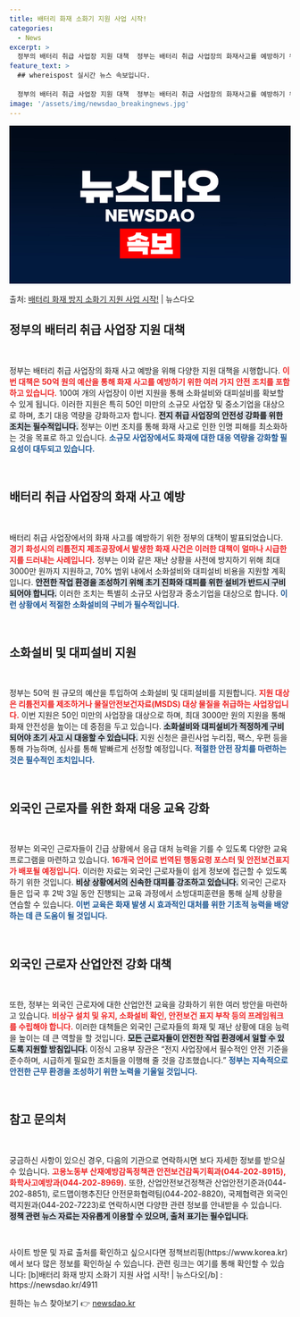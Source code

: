 ```yaml
---
title: 배터리 화재 소화기 지원 사업 시작!
categories:
  - News
excerpt: >
  정부의 배터리 취급 사업장 지원 대책  정부는 배터리 취급 사업장의 화재사고를 예방하기 위해 긴급히 50억 …
feature_text: >
  ## whereispost 실시간 뉴스 속보입니다.

  정부의 배터리 취급 사업장 지원 대책  정부는 배터리 취급 사업장의 화재사고를 예방하기 위해 긴급히 50억 …
image: '/assets/img/newsdao_breakingnews.jpg'
---
```


![뉴스다오 속보](/assets/img/newsdao_breakingnews.jpg)

<p>출처: <a href="https://newsdao.kr/4911" rel="dofollow">배터리 화재 방지 소화기 지원 사업 시작!</a> | 뉴스다오</p>

<h2 data-ke-size="size26">정부의 배터리 취급 사업장 지원 대책</h2>
<p data-ke-size="size16">&nbsp;</p>
정부는 배터리 취급 사업장의 화재 사고 예방을 위해 다양한 지원 대책을 시행합니다. <b><span style="color: #ee2323;">이번 대책은 50억 원의 예산을 통해 화재 사고를 예방하기 위한 여러 가지 안전 조치를 포함하고 있습니다.</span></b> 100여 개의 사업장이 이번 지원을 통해 소화설비와 대피설비를 확보할 수 있게 됩니다. 이러한 지원은 특히 50인 미만의 소규모 사업장 및 중소기업을 대상으로 하며, 초기 대응 역량을 강화하고자 합니다. <b><span style="background-color: #21538527;">전지 취급 사업장의 안전성 강화를 위한 조치는 필수적입니다.</span></b> 정부는 이번 조치를 통해 화재 사고로 인한 인명 피해를 최소화하는 것을 목표로 하고 있습니다. <b><span style="color: #1a5490;">소규모 사업장에서도 화재에 대한 대응 역량을 강화할 필요성이 대두되고 있습니다.</span></b>

<p data-ke-size="size16">&nbsp;</p>
<h2 data-ke-size="size26">배터리 취급 사업장의 화재 사고 예방</h2>
<p data-ke-size="size16">&nbsp;</p>
배터리 취급 사업장에서의 화재 사고를 예방하기 위한 정부의 대책이 발표되었습니다. <b><span style="color: #ee2323;">경기 화성시의 리튬전지 제조공장에서 발생한 화재 사건은 이러한 대책이 얼마나 시급한지를 드러내는 사례입니다.</span></b> 정부는 이와 같은 재난 상황을 사전에 방지하기 위해 최대 3000만 원까지 지원하고, 70% 범위 내에서 소화설비와 대피설비 비용을 지원할 계획입니다. <b><span style="background-color: #21538527;">안전한 작업 환경을 조성하기 위해 초기 진화와 대피를 위한 설비가 반드시 구비되어야 합니다.</span></b> 이러한 조치는 특별히 소규모 사업장과 중소기업을 대상으로 합니다. <b><span style="color: #1a5490;">이런 상황에서 적절한 소화설비의 구비가 필수적입니다.</span></b>

<p data-ke-size="size16">&nbsp;</p>
<h2 data-ke-size="size26">소화설비 및 대피설비 지원</h2>
<p data-ke-size="size16">&nbsp;</p>
정부는 50억 원 규모의 예산을 투입하여 소화설비 및 대피설비를 지원합니다. <b><span style="color: #ee2323;">지원 대상은 리튬전지를 제조하거나 물질안전보건자료(MSDS) 대상 물질을 취급하는 사업장입니다.</span></b> 이번 지원은 50인 미만의 사업장을 대상으로 하며, 최대 3000만 원의 지원을 통해 화재 안전성을 높이는 데 중점을 두고 있습니다. <b><span style="background-color: #21538527;">소화설비와 대피설비가 적정하게 구비되어야 초기 사고 시 대응할 수 있습니다.</span></b> 지원 신청은 클린사업 누리집, 팩스, 우편 등을 통해 가능하며, 심사를 통해 발빠르게 선정할 예정입니다. <b><span style="color: #1a5490;">적절한 안전 장치를 마련하는 것은 필수적인 조치입니다.</span></b>

<p data-ke-size="size16">&nbsp;</p>
<h2 data-ke-size="size26">외국인 근로자를 위한 화재 대응 교육 강화</h2>
<p data-ke-size="size16">&nbsp;</p>
정부는 외국인 근로자들이 긴급 상황에서 응급 대처 능력을 기를 수 있도록 다양한 교육 프로그램을 마련하고 있습니다. <b><span style="color: #ee2323;">16개국 언어로 번역된 행동요령 포스터 및 안전보건표지가 배포될 예정입니다.</span></b> 이러한 자료는 외국인 근로자들이 쉽게 정보에 접근할 수 있도록 하기 위한 것입니다. <b><span style="background-color: #21538527;">비상 상황에서의 신속한 대피를 강조하고 있습니다.</span></b> 외국인 근로자들은 입국 후 2박 3일 동안 진행되는 교육 과정에서 소방대피훈련을 통해 실제 상황을 연습할 수 있습니다. <b><span style="color: #1a5490;">이번 교육은 화재 발생 시 효과적인 대처를 위한 기초적 능력을 배양하는 데 큰 도움이 될 것입니다.</span></b>

<p data-ke-size="size16">&nbsp;</p>
<h2 data-ke-size="size26">외국인 근로자 산업안전 강화 대책</h2>
<p data-ke-size="size16">&nbsp;</p>
또한, 정부는 외국인 근로자에 대한 산업안전 교육을 강화하기 위한 여러 방안을 마련하고 있습니다. <b><span style="color: #ee2323;">비상구 설치 및 유지, 소화설비 확인, 안전보건 표지 부착 등의 프레임워크를 수립해야 합니다.</span></b> 이러한 대책들은 외국인 근로자들의 화재 및 재난 상황에 대응 능력을 높이는 데 큰 역할을 할 것입니다. <b><span style="background-color: #21538527;">모든 근로자들이 안전한 작업 환경에서 일할 수 있도록 지원할 방침입니다.</span></b> 이정식 고용부 장관은 “전지 사업장에서 필수적인 안전 기준을 준수하며, 시급하게 필요한 조치들을 이행해 줄 것을 강조했습니다.” <b><span style="color: #1a5490;">정부는 지속적으로 안전한 근무 환경을 조성하기 위한 노력을 기울일 것입니다.</span></b>

<p data-ke-size="size16">&nbsp;</p>
<h2 data-ke-size="size26">참고 문의처</h2>
<p data-ke-size="size16">&nbsp;</p>
궁금하신 사항이 있으신 경우, 다음의 기관으로 연락하시면 보다 자세한 정보를 받으실 수 있습니다. <b><span style="color: #ee2323;">고용노동부 산재예방감독정책관 안전보건감독기획과(044-202-8915), 화학사고예방과(044-202-8969).</span></b> 또한, 산업안전보건정책관 산업안전기준과(044-202-8851), 로드맵이행추진단 안전문화협력팀(044-202-8820), 국제협력관 외국인력지원과(044-202-7223)로 연락하시면 다양한 관련 정보를 안내받을 수 있습니다. <b><span style="background-color: #21538527;">정책 관련 뉴스 자료는 자유롭게 이용할 수 있으며, 출처 표기는 필수입니다.</span></b>

<p data-ke-size="size16">&nbsp;</p>
사이트 방문 및 자료 출처를 확인하고 싶으시다면 정책브리핑(https://www.korea.kr)에서 보다 많은 정보를 확인하실 수 있습니다. 관련 링크는 여기를 통해 확인할 수 있습니다: 
[b]배터리 화재 방지 소화기 지원 사업 시작! | 뉴스다오[/b] : https://newsdao.kr/4911 

원하는 뉴스 찾아보기 👉 <a href="https://newsdao.kr" rel="dofollow">newsdao.kr</a>


